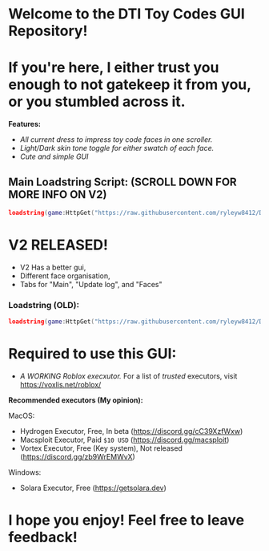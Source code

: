 # Welcome to the DTI Toy Codes GUI Repository!

# If you're here, I either trust you enough to not gatekeep it from you, or you stumbled across it.

**Features:**
- *All current dress to impress toy code faces in one scroller.*
- *Light/Dark skin tone toggle for either swatch of each face.*
- *Cute and simple GUI*


## Main Loadstring Script: (SCROLL DOWN FOR MORE INFO ON V2)
``` lua
loadstring(game:HttpGet("https://raw.githubusercontent.com/ryleyw8412/DTI-toy-faces-V2/refs/heads/main/gui-v2.lua")()
```

# V2 RELEASED!
- V2 Has a better gui,
- Different face organisation,
- Tabs for "Main", "Update log", and "Faces"

### Loadstring (OLD):
``` lua
loadstring(game:HttpGet("https://raw.githubusercontent.com/ryleyw8412/DTI-Toy-Faces/refs/heads/main/gui.lua"))()
```

# Required to use this GUI:
- *A WORKING Roblox execxutor.*
    For a list of *trusted* executors, visit https://voxlis.net/roblox/

**Recommended executors (My opinion):**

 MacOS:
 - Hydrogen Executor, Free, In beta (https://discord.gg/cC39XzfWxw)
 - Macsploit Executor, Paid ```$10 USD``` (https://discord.gg/macsploit)
 - Vortex Executor, Free (Key system), Not released (https://discord.gg/zb9WrEMWvX)

Windows:
- Solara Executor, Free (https://getsolara.dev)

# I hope you enjoy! Feel free to leave feedback!
